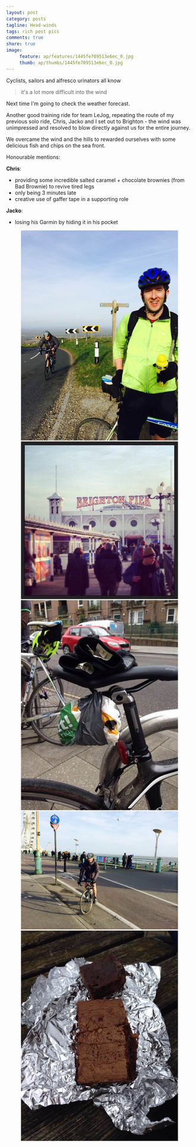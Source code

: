 ```yaml
---
layout: post
category: posts
tagline: Head-winds
tags: rich post pics
comments: true
share: true
image: 
     feature: ap/features/1445fe709513e6ec_0.jpg
     thumb: ap/thumbs/1445fe709513e6ec_0.jpg
---
```

Cyclists, sailors and alfresco urinators all know

> it's a lot more difficult into the wind

Next time I'm going to check the weather forecast.

Another good training ride for team LeJog, repeating the route of my
previous solo ride, Chris, Jacko and I set out to Brighton - the wind was
unimpressed and resolved to blow directly against us for the entire journey.

We overcame the wind and the hills to rewarded ourselves with some
delicious fish and chips on the sea front.

Honourable mentions:

**Chris**:
- providing some incredible salted caramel + chocolate brownies (from Bad
Brownie) to revive tired legs
- only being 3 minutes late
- creative use of gaffer tape in a supporting role

**Jacko**:
- losing his Garmin by hiding it in his pocket
<figure class="third">
<a href = "/images/ap/standard/1445fe709513e6ec_0.jpg">
<img src="/images/ap/standard/1445fe709513e6ec_0.jpg">
</a><a href = "/images/ap/standard/1445fe709513e6ec_1.jpg">
<img src="/images/ap/standard/1445fe709513e6ec_1.jpg">
</a><a href = "/images/ap/standard/1445fe709513e6ec_2.jpg">
<img src="/images/ap/standard/1445fe709513e6ec_2.jpg">
</a><a href = "/images/ap/standard/1445fe709513e6ec_3.jpg">
<img src="/images/ap/standard/1445fe709513e6ec_3.jpg">
</a><a href = "/images/ap/standard/1445fe709513e6ec_4.jpg">
<img src="/images/ap/standard/1445fe709513e6ec_4.jpg">
</a></figure>